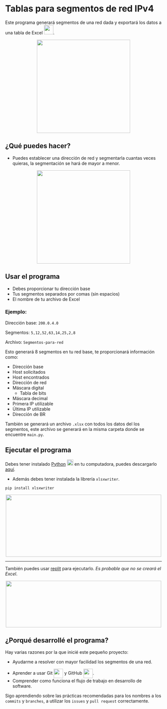# Tablas para segmentos de red IPv4

Este programa generará segmentos de una red dada y exportará los datos a una tabla de Excel <img src="https://media3.giphy.com/media/9i7dTHKDOGAUmZI8PC/giphy.gif" height=30>.

<p align="center">
    <img src="https://merida.anahuac.mx/hs-fs/hubfs/apreu/Blog/2019%20Blog%20APREU/APREU%20Blog%20-%20Abril%2019/dribbble-shot_6.gif?width=800&name=dribbble-shot_6.gif" height=300>
</p>

## ¿Qué puedes hacer?

- Puedes establecer una dirección de red y segmentarla cuantas veces quieras, la segmentación se hará de mayor a menor.

<p align="center">
    <img src="https://arabinfotechllc.com/img/servers.gif" height=300>
</p>

## Usar el programa

- Debes proporcionar tu dirección base
- Tus segmentos separados por comas (sin espacios)
- El nombre de tu archivo de Excel

### Ejemplo:

Dirección base: `200.0.4.0`

Segmentos: `5,12,52,63,14,25,2,8`

Archivo: `Segmentos-para-red`

Esto generará 8 segmentos en tu red base, te proporcionará información como:
- Dirección base
- Host solicitados
- Host encontrados
- Dirección de red
- Máscara digital
    - Tabla de bits
- Máscara decimal
- Primera IP utilizable
- Última IP utilizable
- Dirección de BR

También se generará un archivo `.xlsx` con todos los datos del los segmentos, este archivo se generará en la misma carpeta donde se encuentre `main.py`.

## Ejecutar el programa

Debes tener instalado [Python](https://www.python.org) <img src="https://i.redd.it/xl5cyhhqmsab1.gif" height=20> en tu computadora, puedes descargarlo [aquí](https://www.python.org/downloads/).
- Además debes tener instalada la librería `xlsxwriter`.
```
pip install xlsxwriter
```

<p align="center">
    <a href="https://www.python.org">
        <img src="https://formadoresit.es/wp-content/uploads/2022/02/Python-banner.png" style="width:500px;height:200px;">
    </a>
</p>

-----

También puedes usar [replit](https://replit.com) para ejecutarlo. *Es probable que no se creará el Excel*.

<p align="center">
    <a href="https://replit.com">
        <img src="https://www.qsbsexpert.com/wp-content/uploads/2021/07/Repl.it_logo.png" style="width:500px;height:150px;">
    </a>
</p>

## ¿Porqué desarrollé el programa?

Hay varias razones por la que inicié este pequeño proyecto:
- Ayudarme a resolver con mayor facilidad los segmentos de una red.
<div>

- Aprender a usar Git <img src="https://git-scm.com/images/logos/downloads/Git-Icon-1788C.png" height=30 align=center> y GitHub <img src="https://raw.githubusercontent.com/gist/theAdityaNVS/f5b585d1082da2dffffea32434f37956/raw/7f9552d0a179b4f84059259fa878199e369b069c/GitHub-logo.gif" height=30 align=center>.
- Comprender como funciona el flujo de trabajo en desarrollo de software.

Sigo aprendiendo sobre las prácticas recomendadas para los nombres a los `commits` y `branches`, a utilizar los `issues` y `pull request` correctamente.
